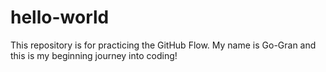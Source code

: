 # hello-world
This repository is for practicing the GitHub Flow.
My name is Go-Gran and this is my beginning journey into coding!
